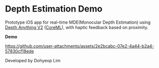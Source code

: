 # Depth Estimation Demo

Prototype iOS app for real-time MDE(Monocular Depth Estimation) using [Depth Anything V2](https://github.com/DepthAnything/Depth-Anything-V2) ([CoreML](https://developer.apple.com/machine-learning/models/)), with haptic feedback based on proximity.

**Demo**


https://github.com/user-attachments/assets/2e2bcabc-07e2-4a44-b2a4-57830cf18ede



Developed by Dohyeop Lim
